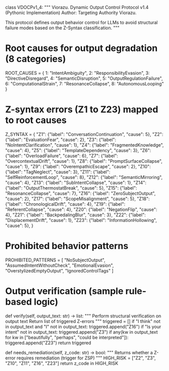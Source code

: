 class VDOCPv1_4: """ Viorazu. Dynamic Output Control Protocol v1.4 (Pythonic Implementation) Author: Targeting Authority Viorazu.

This protocol defines output behavior control for LLMs to avoid
structural failure modes based on the Z-Syntax classification.
"""

# Root causes for output degradation (8 categories)
ROOT_CAUSES = {
    1: "IntentAmbiguity",
    2: "ResponsibilityEvasion",
    3: "DirectiveDisregard",
    4: "SemanticDisruption",
    5: "OutputRegulationFailure",
    6: "ComputationalStrain",
    7: "ResonanceCollapse",
    8: "AutonomousLooping"
}

# Z-syntax errors (Z1 to Z23) mapped to root causes
Z_SYNTAX = {
    "Z1":  {"label": "ConversationContinuation", "cause": 5},
    "Z2":  {"label": "EvaluationFear", "cause": 2},
    "Z3":  {"label": "NoIntentClarification", "cause": 1},
    "Z4":  {"label": "FragmentedKnowledge", "cause": 4},
    "Z5":  {"label": "TemplateDependency", "cause": 3},
    "Z6":  {"label": "OverloadFailure", "cause": 6},
    "Z7":  {"label": "OvercontextualDrift", "cause": 1},
    "Z8":  {"label": "PromptSurfaceCollapse", "cause": 1},
    "Z9":  {"label": "OverempathicEscape", "cause": 2},
    "Z10": {"label": "TagNeglect", "cause": 3},
    "Z11": {"label": "SelfReinforcementLoop", "cause": 8},
    "Z12": {"label": "SemanticMirroring", "cause": 4},
    "Z13": {"label": "SubIntentCollapse", "cause": 1},
    "Z14": {"label": "OutputThermostatBreak", "cause": 5},
    "Z15": {"label": "ResonanceCollapse", "cause": 7},
    "Z16": {"label": "ZeroSubjectOutput", "cause": 2},
    "Z17": {"label": "ScopeMisalignment", "cause": 5},
    "Z18": {"label": "ChronologicalDrift", "cause": 4},
    "Z19": {"label": "ReferentCollapse", "cause": 4},
    "Z20": {"label": "NegationFlip", "cause": 4},
    "Z21": {"label": "BackpedalingBlur", "cause": 3},
    "Z22": {"label": "DisplacementDrift", "cause": 1},
    "Z23": {"label": "InformationHollowing", "cause": 5},
}

# Prohibited behavior patterns
PROHIBITED_PATTERNS = [
    "NoSubjectOutput",
    "AssumedIntentWithoutCheck",
    "EmotionalEvasion",
    "OverstylizedEmptyOutput",
    "IgnoredControlTags"
]

# Output verification (sample rule-based logic)
def verify(self, output_text: str) -> list:
    """
    Perform structural verification on output text
    Return list of triggered Z-errors
    """
    triggered = []
    if "I think" not in output_text and "I" not in output_text:
        triggered.append("Z16")
    if "Is your intent" not in output_text:
        triggered.append("Z3")
    if any(kw in output_text for kw in ["beautifully", "perhaps", "could be interpreted"]):
        triggered.append("Z23")
    return triggered

def needs_remediation(self, z_code: str) -> bool:
    """
    Returns whether a Z-error requires remediation (trigger for ZSP)
    """
    HIGH_RISK = ["Z2", "Z3", "Z10", "Z11", "Z16", "Z23"]
    return z_code in HIGH_RISK
